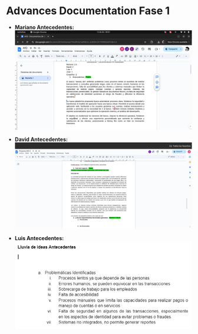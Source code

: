 # Advances Documentation Fase 1

- **Mariano Antecedentes:**
  ![Kanban-1](../Fase-1-Screenshot/MarianoAntecedentes.png)

- **David Antecedentes:**
  ![Kanban-1](../Fase-1-Screenshot/DavidAntecendentes.png)

- **Luis Antecedentes:**
  ![Kanban-1](../Fase-1-Screenshot/LuisAntecedentes.png)


